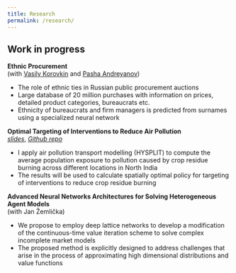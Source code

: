 ```yaml
---
title: Research
permalink: /research/
---
```


## Work in progress


**Ethnic Procurement**  
  (with [Vasily Korovkin](https://sites.google.com/site/vaskorovkin/home) and [Pasha Andreyanov](https://sites.google.com/view/pandreyanov/))  
  - The role of ethnic ties in Russian public procurement auctions
  - Large database of 20 million purchases with information on prices, detailed product categories, bureaucrats etc.
  - Ethnicity of bureaucrats and firm managers is predicted from surnames using a specialized neural network


**Optimal Targeting of Interventions to Reduce Air Pollution**  
*[slides](https://martin-kosiik.github.io/home/files/slides/air_pollution.pdf)*, *[Github repo](https://github.com/martin-kosiik/air_pollution)*
  - I apply air pollution transport modelling (HYSPLIT) to compute the average population exposure to pollution caused by crop residue burning across different locations in North India
  - The results will be used to calculate spatially optimal policy for targeting of interventions to reduce crop residue burning


**Advanced Neural Networks Architectures for Solving Heterogeneous Agent Models**  
  (with Jan Žemlička)  
  - We propose to employ deep lattice networks to develop a modification of the continuous-time value iteration scheme to solve complex incomplete market models
  - The proposed method is explicitly designed to address challenges that arise in the process of approximating high dimensional distributions and value functions

